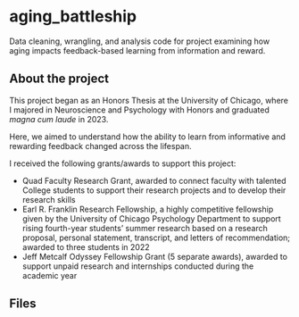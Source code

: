 # aging_battleship
Data cleaning, wrangling, and analysis code for project examining how aging impacts feedback-based learning from information and reward.

## About the project
This project began as an Honors Thesis at the University of Chicago, where I majored in Neuroscience and Psychology with Honors and graduated *magna cum laude* in 2023. 

Here, we aimed to understand how the ability to learn from informative and rewarding feedback changed across the lifespan. 

I received the following grants/awards to support this project:
- Quad Faculty Research Grant, awarded to connect faculty with talented College students to support their research projects and to develop their research skills
- Earl R. Franklin Research Fellowship, a highly competitive fellowship given by the University of Chicago Psychology Department to support rising fourth-year students’ summer research based on a research proposal, personal statement, transcript, and letters of recommendation; awarded to three students in 2022 
- Jeff Metcalf Odyssey Fellowship Grant (5 separate awards), awarded to support unpaid research and internships conducted during the academic year 

## Files
